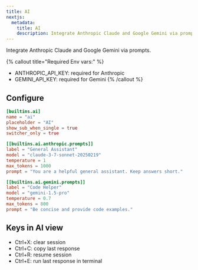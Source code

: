 ```yaml
---
title: AI
nextjs:
  metadata:
    title: AI
    description: Integrate Anthropic Claude and Google Gemini via prompts; includes keys for session control.
---
```


Integrate Anthropic Claude and Google Gemini via prompts.

{% callout title="Required Env vars:" %}
- ANTHROPIC_API_KEY: required for Anthropic
- GEMINI_API_KEY: required for Gemini
{% /callout %}

## Configure

```toml
[builtins.ai]
name = "ai"
placeholder = "AI"
show_sub_when_single = true
switcher_only = true

[[builtins.ai.anthropic.prompts]]
label = "General Assistant"
model = "claude-3-7-sonnet-20250219"
temperature = 1
max_tokens = 1000
prompt = "You are a helpful general assistant. Keep answers short."

[[builtins.ai.gemini.prompts]]
label = "Code Helper"
model = "gemini-1.5-pro"
temperature = 0.7
max_tokens = 800
prompt = "Be concise and provide code examples."
```

## Keys in AI view

- Ctrl+X: clear session
- Ctrl+C: copy last response
- Ctrl+R: resume session
- Ctrl+E: run last response in terminal
